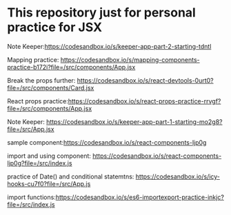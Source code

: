 # This repository just for personal practice for JSX

Note Keeper:https://codesandbox.io/s/keeper-app-part-2-starting-tdntl

Mapping practice: https://codesandbox.io/s/mapping-components-practice-b172i?file=/src/components/App.jsx

Break the props further: https://codesandbox.io/s/react-devtools-0urt0?file=/src/components/Card.jsx

React props practice:https://codesandbox.io/s/react-props-practice-rrvgf?file=/src/components/App.jsx

Note Keeper: https://codesandbox.io/s/keeper-app-part-1-starting-mo2g8?file=/src/App.jsx

sample component:https://codesandbox.io/s/react-components-ljp0g

import and using component: https://codesandbox.io/s/react-components-ljp0g?file=/src/index.js

practice of Date() and conditional statemtns: https://codesandbox.io/s/icy-hooks-cu7f0?file=/src/App.js 

import functions:https://codesandbox.io/s/es6-importexport-practice-inkjc?file=/src/index.js
